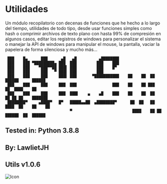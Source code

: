# Utilidades
 Un módulo recopilatorio con decenas de funciones que he hecho a lo largo del tiempo, utilidades de todo tipo, desde usar funciones simples como hash o comprimir archivos de texto plano con hasta 99% de compresión en algunos casos, editar los registros de windows para personalizar el sistema o manejar la API de windows para manipular el mouse, la pantalla, vaciar la papelera de forma silenciosa y mucho más...
```
 ███    █▄      ███      ▄█   ▄█          ▄████████ 
 ███    ███ ▀█████████▄ ███  ███         ███    ███ 
 ███    ███    ▀███▀▀██ ███▌ ███         ███    █▀  
 ███    ███     ███   ▀ ███▌ ███         ███        
 ███    ███     ███     ███▌ ███       ▀███████████    ██    ██  ██     ██████      ██████
 ███    ███     ███     ███  ███                ███    ██    ██ ███    ██  ████    ██
 ███    ███     ███     ███  ███▌    ▄    ▄█    ███    ██    ██  ██    ██ ██ ██    ███████
 ████████▀     ▄████▀   █▀   █████▄▄██  ▄████████▀      ██  ██   ██    ████  ██    ██    ██
                             ▀                           ████    ██ ██  ██████  ██  ██████
```
## Tested in: Python 3.8.8
## By: LawlietJH
## Utils v1.0.6

![Icon](ubz2file.ico "Icono de archivos ubz2")

